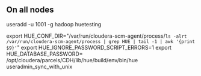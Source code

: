 ## On all nodes
useradd -u 1001 -g hadoop huetesting

export HUE_CONF_DIR="/var/run/cloudera-scm-agent/process/`ls -alrt /var/run/cloudera-scm-agent/process | grep HUE | tail -1 | awk '{print $9}'`"
export HUE_IGNORE_PASSWORD_SCRIPT_ERRORS=1­
export HUE_DATABASE_PASSWORD=
/opt/cloudera/parcels/CDH/lib/hue/build/env/bin/hue useradmin_sync_with_unix
